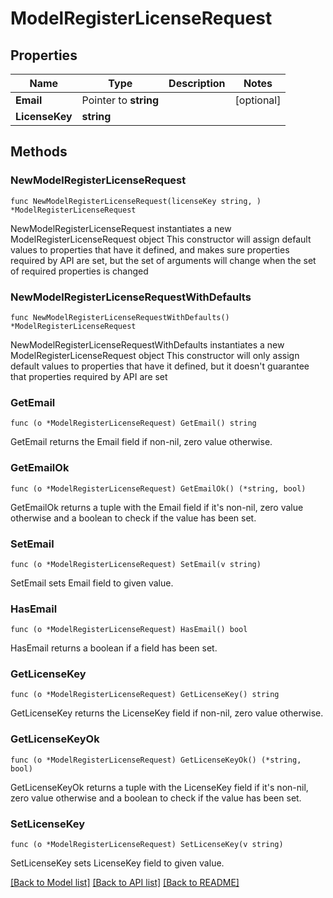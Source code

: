 # ModelRegisterLicenseRequest

## Properties

Name | Type | Description | Notes
------------ | ------------- | ------------- | -------------
**Email** | Pointer to **string** |  | [optional] 
**LicenseKey** | **string** |  | 

## Methods

### NewModelRegisterLicenseRequest

`func NewModelRegisterLicenseRequest(licenseKey string, ) *ModelRegisterLicenseRequest`

NewModelRegisterLicenseRequest instantiates a new ModelRegisterLicenseRequest object
This constructor will assign default values to properties that have it defined,
and makes sure properties required by API are set, but the set of arguments
will change when the set of required properties is changed

### NewModelRegisterLicenseRequestWithDefaults

`func NewModelRegisterLicenseRequestWithDefaults() *ModelRegisterLicenseRequest`

NewModelRegisterLicenseRequestWithDefaults instantiates a new ModelRegisterLicenseRequest object
This constructor will only assign default values to properties that have it defined,
but it doesn't guarantee that properties required by API are set

### GetEmail

`func (o *ModelRegisterLicenseRequest) GetEmail() string`

GetEmail returns the Email field if non-nil, zero value otherwise.

### GetEmailOk

`func (o *ModelRegisterLicenseRequest) GetEmailOk() (*string, bool)`

GetEmailOk returns a tuple with the Email field if it's non-nil, zero value otherwise
and a boolean to check if the value has been set.

### SetEmail

`func (o *ModelRegisterLicenseRequest) SetEmail(v string)`

SetEmail sets Email field to given value.

### HasEmail

`func (o *ModelRegisterLicenseRequest) HasEmail() bool`

HasEmail returns a boolean if a field has been set.

### GetLicenseKey

`func (o *ModelRegisterLicenseRequest) GetLicenseKey() string`

GetLicenseKey returns the LicenseKey field if non-nil, zero value otherwise.

### GetLicenseKeyOk

`func (o *ModelRegisterLicenseRequest) GetLicenseKeyOk() (*string, bool)`

GetLicenseKeyOk returns a tuple with the LicenseKey field if it's non-nil, zero value otherwise
and a boolean to check if the value has been set.

### SetLicenseKey

`func (o *ModelRegisterLicenseRequest) SetLicenseKey(v string)`

SetLicenseKey sets LicenseKey field to given value.



[[Back to Model list]](../README.md#documentation-for-models) [[Back to API list]](../README.md#documentation-for-api-endpoints) [[Back to README]](../README.md)



